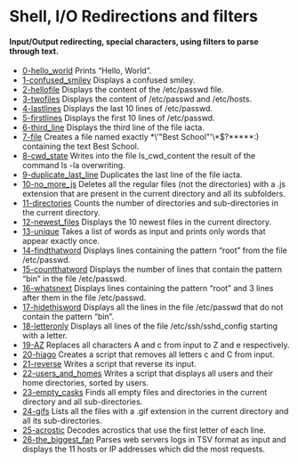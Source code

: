 # Shell, I/O Redirections and filters
#### Input/Output redirecting, special characters, using filters to parse through text.

- [0-hello_world](https://github.com/viviani22/shell/blob/main/io_redirections_and_filters/0-hello_world) Prints “Hello, World”.
- [1-confused_smiley](https://github.com/viviani22/shell/blob/main/io_redirections_and_filters/1-confused_smiley) Displays a confused smiley.
- [2-hellofile](https://github.com/viviani22/shell/blob/main/io_redirections_and_filters/2-hellofile) Displays the content of the /etc/passwd file.
- [3-twofiles](https://github.com/viviani22/shell/blob/main/io_redirections_and_filters/3-twofiles) Displays the content of /etc/passwd and /etc/hosts.
- [4-lastlines](https://github.com/viviani22/shell/blob/main/io_redirections_and_filters/4-lastlines) Displays the last 10 lines of /etc/passwd.
- [5-firstlines](https://github.com/viviani22/shell/blob/main/io_redirections_and_filters/5-firstlines) Displays the first 10 lines of /etc/passwd.
- [6-third_line](https://github.com/viviani22/shell/blob/main/io_redirections_and_filters/6-third_line) Displays the third line of the file iacta.
- [7-file](https://github.com/viviani22/shell/blob/main/io_redirections_and_filters/7-file) Creates a file named exactly \*\\'"Best School"\'\\*$\?\*\*\*\*\*:) containing the text Best School.
- [8-cwd_state](https://github.com/viviani22/shell/blob/main/io_redirections_and_filters/8-cwd_state) Writes into the file ls_cwd_content the result of the command ls -la overwriting.
- [9-duplicate_last_line](https://github.com/viviani22/shell/blob/main/io_redirections_and_filters/9-duplicate_last_line) Duplicates the last line of the file iacta.
- [10-no_more_js](https://github.com/viviani22/shell/blob/main/io_redirections_and_filters/10-no_more_js) Deletes all the regular files (not the directories) with a .js extension that are present in the current directory and all its subfolders.
- [11-directories](https://github.com/viviani22/shell/blob/main/io_redirections_and_filters/11-directories) Counts the number of directories and sub-directories in the current directory.
- [12-newest_files](https://github.com/viviani22/shell/blob/main/io_redirections_and_filters/12-newest_files) Displays the 10 newest files in the current directory.
- [13-unique](https://github.com/viviani22/shell/blob/main/io_redirections_and_filters/13-unique) Takes a list of words as input and prints only words that appear exactly once.
- [14-findthatword](https://github.com/viviani22/shell/blob/main/io_redirections_and_filters/14-findthatword) Displays lines containing the pattern “root” from the file /etc/passwd.
- [15-countthatword](https://github.com/viviani22/shell/blob/main/io_redirections_and_filters/15-countthatword) Displays the number of lines that contain the pattern “bin” in the file /etc/passwd.
- [16-whatsnext](https://github.com/viviani22/shell/blob/main/io_redirections_and_filters/16-whatsnext) Displays lines containing the pattern “root” and 3 lines after them in the file /etc/passwd.
- [17-hidethisword](https://github.com/viviani22/shell/blob/main/io_redirections_and_filters/17-hidethisword) Displays all the lines in the file /etc/passwd that do not contain the pattern “bin”.
- [18-letteronly](https://github.com/viviani22/shell/blob/main/io_redirections_and_filters/18-letteronly) Displays all lines of the file /etc/ssh/sshd_config starting with a letter.
- [19-AZ](https://github.com/viviani22/shell/blob/main/io_redirections_and_filters/19-AZ) Replaces all characters A and c from input to Z and e respectively.
- [20-hiago](https://github.com/viviani22/shell/blob/main/io_redirections_and_filters/20-hiago) Creates a script that removes all letters c and C from input.
- [21-reverse](https://github.com/viviani22/shell/blob/main/io_redirections_and_filters/21-reverse) Writes a script that reverse its input.
- [22-users_and_homes](https://github.com/viviani22/shell/blob/main/io_redirections_and_filters/22-users_and_homes) Writes a script that displays all users and their home directories, sorted by users.
- [23-empty_casks](https://github.com/viviani22/shell/blob/main/io_redirections_and_filters/23-empty_casks) Finds all empty files and directories in the current directory and all sub-directories.
- [24-gifs](https://github.com/viviani22/shell/blob/main/io_redirections_and_filters/24-gifs) Lists all the files with a .gif extension in the current directory and all its sub-directories.
- [25-acrostic](https://github.com/viviani22/shell/blob/main/io_redirections_and_filters/25-acrostic) Decodes acrostics that use the first letter of each line.
- [26-the_biggest_fan](https://github.com/viviani22/shell/blob/main/io_redirections_and_filters/26-the_biggest_fan) Parses web servers logs in TSV format as input and displays the 11 hosts or IP addresses which did the most requests.
